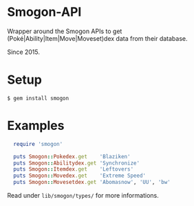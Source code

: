 # Smogon-API

Wrapper around the Smogon APIs to get (Poké|Ability|Item|Move|Moveset)dex data from their database.

Since 2015.

# Setup

`$ gem install smogon`

# Examples

```rb
  require 'smogon'

  puts Smogon::Pokedex.get    'Blaziken'
  puts Smogon::Abilitydex.get 'Synchronize'
  puts Smogon::Itemdex.get    'Leftovers'
  puts Smogon::Movedex.get    'Extreme Speed'
  puts Smogon::Movesetdex.get 'Abomasnow', 'UU', 'bw'
```

Read under `lib/smogon/types/` for more informations.
